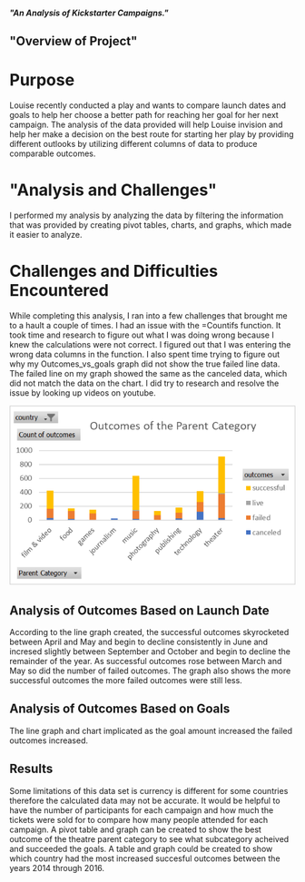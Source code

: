 ##### "An Analysis of Kickstarter Campaigns."
## "Overview of Project"
# Purpose
  Louise recently conducted a play and wants to compare launch dates and goals to help her choose a better path for reaching her goal for her next campaign. The analysis of the data provided will help Louise invision and help her make a decision on the best route for starting her play by providing different outlooks by utilizing different columns of data to produce comparable outcomes. 
# "Analysis and Challenges"
  I performed my analysis by analyzing the data by filtering the information that was provided by creating pivot tables, charts, and graphs, which made it easier to analyze.
# Challenges and Difficulties Encountered
  While completing this analysis, I ran into a few challenges that brought me to a hault a couple of times. I had an issue with the =Countifs function. It took time and research to figure out what I was doing wrong because I knew the calculations were not correct. I figured out that I was entering the wrong data columns in the function. I also spent time trying to figure out why my Outcomes_vs_goals graph did not show the true failed line data. The failed line on my graph showed the same as the canceled data, which did not match the data on the chart. I did try to research and resolve the issue by looking up videos on youtube. 
  
![image_name](https://github.com/Renesha1/kickstarter-analysis/blob/main/VisualChart1.png)

## Analysis of Outcomes Based on Launch Date
  According to the line graph created, the successful outcomes skyrocketed between April and May and begin to decline consistently in June and incresed slightly between September and October and begin to decline the remainder of the year. As successful outcomes rose between March and May so did the number of failed outcomes. The graph also shows the more successful outcomes the more failed outcomes were still less. 
  
## Analysis of Outcomes Based on Goals
  The line graph and chart implicated as the goal amount increased the failed outcomes increased. 
  
## Results
  Some limitations of this data set is currency is different for some countries therefore the calculated data may not be accurate. It would be helpful to have the number of participants for each campaign and how much the tickets were sold for to compare how many people attended for each campaign.
  A pivot table and graph can be created to show the best outcome of the theatre parent category to see what subcategory acheived and succeeded the goals. 
  A table and graph could be created to show which country had the most increased succesful outcomes between the years 2014 through 2016. 
  

